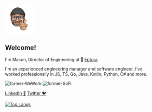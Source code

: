![](./mason.png)

## Welcome!

I'm Mason, Director of Engineering at 🎁 [Eptura](https://eptura.com/) 

I'm an experienced engineering manager and software engineer. I've worked professionally in JS, TS, Go, Java, Kotlin, Python, C# and more. 

![former-WeWork](https://img.shields.io/badge/former-WeWork-red)
![former-SoFi](https://img.shields.io/badge/former-SoFi-red)

[LinkedIn 💼](https://www.linkedin.com/in/masonmeyer/)
[Twitter 🐦](https://twitter.com/masonkmeyer)

 [![Top Langs](https://github-readme-stats.vercel.app/api/top-langs/?username=masonkmeyer&layout=compact&count_private=true)](https://github.com/anuraghazra/github-readme-stats)
 
